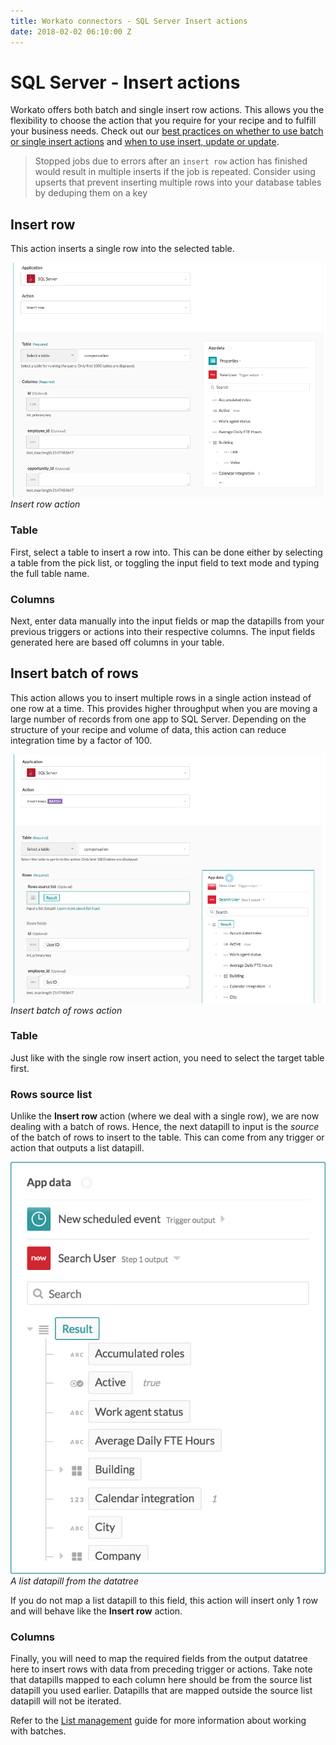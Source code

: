 ```yaml
---
title: Workato connectors - SQL Server Insert actions
date: 2018-02-02 06:10:00 Z
---
```


# SQL Server - Insert actions
Workato offers both batch and single insert row actions. This allows you the flexibility to choose the action that you require for your recipe and to fulfill your business needs. Check out our [best practices on whether to use batch or single insert actions](/connectors/mssql/best-practices.md#deciding-when-to-use-batch-of-rows-triggersactions-vs-single-row-triggersactions) and [when to use insert, update or update](/connectors/mssql/best-practices.md#when-to-use-update-insert-and-upsert-actions). 

> Stopped jobs due to errors after an `insert row` action has finished would result in multiple inserts if the job is repeated. Consider using upserts that prevent inserting multiple rows into your database tables by deduping them on a key

## Insert row
This action inserts a single row into the selected table.

![Insert row action](/assets/images/mssql/insert-row-action.png)
*Insert row action*

### Table
First, select a table to insert a row into. This can be done either by selecting a table from the pick list, or toggling the input field to text mode and typing the full table name.

### Columns
Next, enter data manually into the input fields or map the datapills from your previous triggers or actions into their respective columns. The input fields generated here are based off columns in your table.

## Insert batch of rows
This action allows you to insert multiple rows in a single action instead of one row at a time. This provides higher throughput when you are moving a large number of records from one app to SQL Server. Depending on the structure of your recipe and volume of data, this action can reduce integration time by a factor of 100.

![Insert batch of rows action](/assets/images/mssql/insert-rows-batch-action.png)
*Insert batch of rows action*

### Table
Just like with the single row insert action, you need to select the target table first.

### Rows source list
Unlike the **Insert row** action (where we deal with a single row), we are now dealing with a batch of rows. Hence, the next datapill to input is the *source* of the batch of rows to insert to the table. This can come from any trigger or action that outputs a list datapill.

![A list datapill from the datatree](/assets/images/mssql/list_datapill_in_output_tree.png)
*A list datapill from the datatree*

If you do not map a list datapill to this field, this action will insert only 1 row and will behave like the **Insert row** action.

### Columns
Finally, you will need to map the required fields from the output datatree here to insert rows with data from preceding trigger or actions. Take note that datapills mapped to each column here should be from the source list datapill you used earlier. Datapills that are mapped outside the source list datapill will not be iterated.

Refer to the [List management](/features/list-management.md) guide for more information about working with batches.
